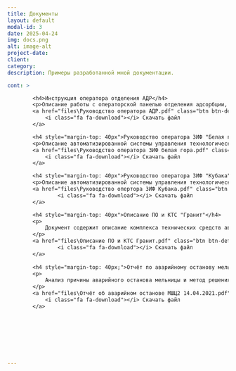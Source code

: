 ```yaml
---
title: Документы
layout: default
modal-id: 3
date: 2025-04-24
img: docs.png
alt: image-alt
project-date: 
client: 
category: 
description: Примеры разработанной мной документации.

cont: >

        <h4>Инструкция оператора отделения АДР</h4>
        <p>Описание работы с операторской панелью отделения адсорбции, десорбции и восстановления угля (АДР). Документ содержит информацию о принципах управления технологическими процессами и взаимодействии с различными элементами интерфейса.</p>
        <a href="files\Руководство оператора АДР.pdf" class="btn btn-default" style>
            <i class="fa fa-download"></i> Скачать файл
        </a>

        <h4 style="margin-top: 40px">Руководство оператора ЗИФ "Белая гора" АДР</h4>
        <p>Описание автоматизированной системы управления технологическими процессами золотоизвлекательной фабрики. Документ содержит информацию о структуре системы, принципах работы основных компонентов и правилах взаимодействия оператора с автоматизированным рабочим местом.</p>
        <a href="files\Руководство оператора ЗИФ белая гора.pdf" class="btn btn-default">
            <i class="fa fa-download"></i> Скачать файл
        </a>

        <h4 style="margin-top: 40px">Руководство оператора ЗИФ "Кубака"</h4>
        <p>Описание автоматизированной системы управления технологическими процессами золотоизвлекательной фабрики. Содержит информацию о структуре системы, принципах работы основных компонентов и правилах взаимодействия оператора с автоматизированным рабочим местом.</p>
        <a href="files\Руководство опертора ЗИФ Кубака.pdf" class="btn btn-default">
                <i class="fa fa-download"></i> Скачать файл
        </a>

        <h4 style="margin-top: 40px">Описание ПО и КТС "Гранит"</h4>
        <p> 
            Документ содержит описание комплекса технических средств автоматизированной системы оперативного диспетчерского контроля и управления 5-ой технологической линией дробильно-сортировочного завода «Гранит».
        </p>
        <a href="files\Описание ПО и КТС Гранит.pdf" class="btn btn-default">
                <i class="fa fa-download"></i> Скачать файл
        </a>
    
        <h4 style="margin-top: 40px;">Отчёт по аварийному останову мельницы</h4>
        <p> 
            Анализ причины аварийного останова мельницы и метод решения проблемы.
        </p>
        <a href="files\Отчёт об аварийном останове МШЦ2 14.04.2021.pdf" class="btn btn-default">
            <i class="fa fa-download"></i> Скачать файл
        </a>
 




  


---
```

